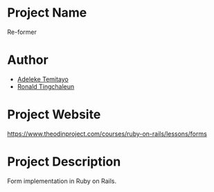 # Project Name

Re-former

# Author

-   [Adeleke Temitayo](https://github.com/lekegitrepo)
-   [Ronald Tingchaleun](https://github.com/rtingchaleun)

# Project Website

https://www.theodinproject.com/courses/ruby-on-rails/lessons/forms

# Project Description

Form implementation in Ruby on Rails.
